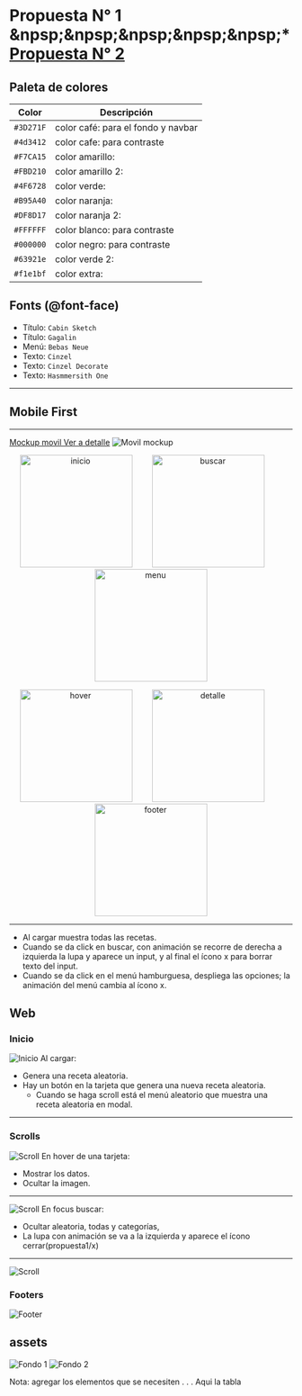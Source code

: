 # Propuesta N° 1         &npsp;&npsp;&npsp;&npsp;&npsp;* [Propuesta N° 2](https://github.com/14030598/santander-back-proyecto/tree/desarrollo/src/assets/mockups/propuesta2)


## Paleta de colores
| Color | Descripción |
|-------|-------------|
| `#3D271F` | color café: para el fondo y navbar |
| `#4d3412` | color cafe: para contraste |
| `#F7CA15` | color amarillo: |
| `#FBD210` | color amarillo 2:  |
| `#4F6728` | color verde:  |
| `#B95A40` | color naranja:  |
| `#DF8D17` | color naranja 2:  |
| `#FFFFFF` | color blanco: para contraste |
| `#000000` | color negro: para contraste |
| `#63921e` | color verde 2: |
| `#f1e1bf` | color extra: |


## Fonts (@font-face)
* Título: `Cabin Sketch`
* Título: `Gagalin`
* Menú: `Bebas Neue`
* Texto: `Cinzel`
* Texto: `Cinzel Decorate`
* Texto: `Hasmmersith One`

---
## Mobile First
---
[Mockup movil  Ver a detalle](propuesta1/movil-mockup.pdf)
![Movil mockup](propuesta1/movil-mockup.png)

<!-- ![Inicio](propuesta1/movil-inicio.png) -->
<p align="center">
  <img src="propuesta1/movil-inicio.png" alt="inicio" heigth="200px" width="200px">
&nbsp; &nbsp; &nbsp; &nbsp;
  <img src="propuesta1/movil-buscar.png" alt="buscar" heigth="200px" width="200px">
 &nbsp; &nbsp; &nbsp; &nbsp;
 <img src="propuesta1/movil-menu.png" alt="menu" heigth="200px" width="200px">
</p>

<p align="center">
  <img src="propuesta1/movil-hover.png" alt="hover" heigth="200px" width="200px">
&nbsp; &nbsp; &nbsp; &nbsp;
  <img src="propuesta1/movil-detalle.png" alt="detalle" heigth="200px" width="200px">
 &nbsp; &nbsp; &nbsp; &nbsp;
 <img src="propuesta1/movil-footer.png" alt="footer" heigth="200px" width="200px">
</p>

 
 

---

* Al cargar muestra todas las recetas.
* Cuando se da click en buscar, con animación se recorre de derecha a izquierda la lupa y aparece un input, y al final el ícono x para borrar texto del input.
* Cuando se da click en el menú hamburguesa, despliega las opciones; la animación del menú cambia al ícono x.


## Web
### Inicio
![Inicio](propuesta1/web-inicio.png)
Al cargar:
 - Genera una receta aleatoria.
 - Hay un botón en la tarjeta que genera una nueva receta aleatoria.
   - Cuando se haga scroll está el menú aleatorio que muestra una receta aleatoria en modal.

---


### Scrolls
![Scroll](propuesta1/web-scroll1.png)
En hover de una tarjeta:
 - Mostrar los datos.
 - Ocultar la imagen.

---


![Scroll](propuesta1/web-scroll2.png)
En focus buscar:
 - Ocultar aleatoria, todas y categorías, 
 - La lupa con animación se va a la izquierda y aparece el ícono cerrar(propuesta1/x)

---


![Scroll](propuesta1/web-scroll3.png)

### Footers
![Footer](propuesta1/web-footer.png)





## assets
![Fondo 1](propuesta1/fondo1.jpg)
![Fondo 2](propuesta1/fondo2.jpeg)

Nota: agregar los elementos que se necesiten
.
.
.
Aqui la tabla
